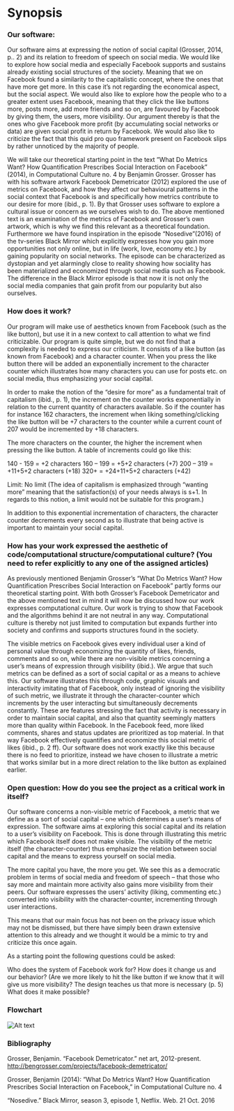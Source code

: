 <h1>Synopsis</h2>

<h3>Our software:</h3> 
Our software aims at expressing the notion of social capital (Grosser, 2014, p.. 2) and its relation to freedom of speech on social media. We would like to explore how social media and especially Facebook supports and sustains already existing social structures of the society. Meaning that we on Facebook found a similarity to the capitalistic concept, where the ones that have more get more.  In this case it’s not regarding the economical aspect, but the social aspect.    
We would also like to explore how the people who to a greater extent uses Facebook, meaning that they click the like buttons more, posts more, add more friends and so on, are favoured by Facebook by giving them, the users, more visibility. Our argument thereby is that the ones who give Facebook more profit (by accumulating social networks or data) are given social profit in return by Facebook.
We would also like to criticize the fact that this quid pro quo framework present on Facebook slips by rather unnoticed by the majority of people. 

We will take our theoretical starting point in the text  ”What Do Metrics Want? How Quantification Prescribes Social Interaction on Facebook” (2014), in Computational Culture no. 4 by Benjamin Grosser. Grosser has with his software artwork Facebook Demetricator (2012) explored the use of metrics on Facebook, and how they affect our behavioural patterns in the social context that Facebook is and specifically how metrics contribute to our desire for more (ibid., p. 1).  By that Grosser uses software to explore a cultural issue or concern as we ourselves wish to do. The above mentioned text is an examination of the metrics of Facebook and Grosser’s own artwork, which is why we find this relevant as a theoretical foundation.
Furthermore we have found inspiration in the episode “Nosedive”(2016) of the tv-series Black Mirror which explicitly expresses how you gain more opportunities not only online, but in life (work, love, economy etc.) by gaining popularity on social networks. The episode can be characterized as dystopian and yet alarmingly close to reality showing how sociality has been materialized and economized through social media such as Facebook. The difference in the Black Mirror episode is that now it is not only the social media companies that gain profit from our popularity but also ourselves. 

<h3>How does it work?</h3>
Our program will make use of aesthetics known from Facebook (such as the like button), but use it in a new context to call attention to what we find criticizable.
Our program is quite simple, but we do not find that a complexity is needed to express our criticism.
It consists of a like button (as known from Facebook) and a character counter. When you press the like button there will be added an exponentially increment to the character counter which illustrates how many characters you can use for posts etc. on social media, thus emphasizing your social capital.

In order to make the notion of the “desire for more” as a fundamental trait of capitalism (ibid., p. 1), the increment on the counter works exponentially in relation to the current quantity of characters available. So if the counter has for instance 162 characters, the increment when liking something/clicking the like button will be +7 characters to the counter while a current count of 207 would be incremented by +18 characters.
 
The more characters on the counter, the higher the increment when pressing the like button. A table of increments could go like this:
 
140 - 159 = +2 characters
160 – 199 = +5+2 characters (+7)
200 – 319 = +11+5+2 characters (+18)
320+           = +24+11+5+2 characters (+42)
 
Limit: No limit (The idea of capitalism is emphasized through “wanting more” meaning that the satisfaction(s) of your needs always is s+1. In regards to this notion, a limit would not be suitable for this program.)

In addition to this exponential incrementation of characters, the character counter decrements every second as to illustrate that being active is important to maintain your social capital.

<h3>How has your work expressed the aesthetic of code/computational structure/computational culture? (You need to refer explicitly to any one of the assigned articles)</h3>

As previously mentioned Benjamin Grosser’s “What Do Metrics Want? How Quantification Prescribes Social Interaction on Facebook” partly forms our theoretical starting point. With both Grosser’s Facebook Demetricator and the above mentioned text in mind it will now be discussed how our work expresses computational culture.
Our work is trying to show that Facebook and the algorithms behind it are not neutral in any way. Computational culture is thereby not just limited to computation but expands further into society and confirms and supports structures found in the society.

The visible metrics on Facebook gives every individual user a kind of personal value through economizing the quantity of likes, friends, comments and so on, while there are non-visible metrics concerning a user’s means of expression through visibility (ibid.). We argue that such metrics can be defined as a sort of social capital or as a means to achieve this. Our software illustrates this through code, graphic visuals and interactivity imitating that of Facebook, only instead of ignoring the visibility of such metric, we illustrate it through the character-counter which increments by the user interacting but simultaneously decrements constantly. These are features stressing the fact that activity is necessary in order to maintain social capital, and also that quantity seemingly matters more than quality within Facebook.
In the Facebook feed, more liked comments, shares and status updates are prioritized as top material. In that way Facebook effectively quantifies and economize this social metric of likes (ibid., p. 2 ff). Our software does not work exactly like this because there is no feed to prioritize, instead we have chosen to illustrate a metric that works similar but in a more direct relation to the like button as explained earlier.

<h3>Open question: How do you see the project as a critical work in itself?</h3>

Our software concerns a non-visible metric of Facebook, a metric that we define as a sort of social capital – one which determines a user’s means of expression. The software aims at exploring this social capital and its relation to a user’s visibility on Facebook. This is done through illustrating this metric which Facebook itself does not make visible. The visibility of the metric itself (the character-counter) thus emphasize the relation between social capital and the means to express yourself on social media.
 
The more capital you have, the more you get. We see this as a democratic problem in terms of social media and freedom of speech – that those who say more and maintain more activity also gains more visibility from their peers. Our software expresses the users’ activity (liking, commenting etc.) converted into visibility with the character-counter, incrementing through user interactions.
 
This means that our main focus has not been on the privacy issue which may not be dismissed, but there have simply been drawn extensive attention to this already and we thought it would be a mimic to try and criticize this once again.

As a starting point the following questions could be asked: 

Who does the system of Facebook work for?
How does it change us and our behavior? (Are we more likely to hit the like button if we know that it will give us more visibility? The design teaches us that more is necessary (p. 5)
What does it make possible?

<h3>Flowchart</h3>

![Alt text](https://auap.github.io/Final_Project/Group6/Draft/FlowchartPseudocodeFacebookMetrics.JPG?raw=true "Flowchart Screenshot")


<h3>Bibliography</h3> 

Grosser, Benjamin. “Facebook Demetricator.” net art, 2012-present. http://bengrosser.com/projects/facebook-demetricator/

Grosser, Benjamin (2014): ”What Do Metrics Want? How Quantification   Prescribes Social Interaction on Facebook,” in Computational Culture no. 4

“Nosedive.” Black Mirror, season 3, episode 1, Netflix. Web. 21 Oct. 2016



